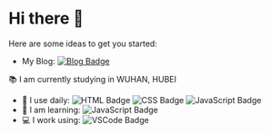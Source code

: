 # Hi there 👋

Here are some ideas to get you started:

- My Blog: [![Blog Badge](https://img.shields.io/badge/Blog-blog.iuiun.com-green)](https://blog.iuiun.com)

:books: I am currently studying in WUHAN, HUBEI

- :office: I use daily: ![HTML Badge](https://img.shields.io/badge/-HTML-orange?logo=HTML5) ![CSS Badge](https://img.shields.io/badge/-CSS-blue?logo=css3) ![JavaScript Badge](https://img.shields.io/badge/-JavaScript-black?logo=javascript)
- :memo: I am learning: ![JavaScript Badge](https://img.shields.io/badge/-JavaScript-black?logo=javascript)
- :computer: I work using: ![VSCode Badge](https://img.shields.io/badge/-VSCode-black?logo=javascript)

<!--
**bzirs/bzirs** is a ✨ _special_ ✨ repository because its `README.md` (this file) appears on your GitHub profile.
Here are some ideas to get you started:
- 🔭 I’m currently working on ...
- 🌱 I’m currently learning ...
- 👯 I’m looking to collaborate on ...
- 🤔 I’m looking for help with ...
- 💬 Ask me about ...
- 📫 How to reach me: ...
- 😄 Pronouns: ...
- ⚡ Fun fact: ...
-->
